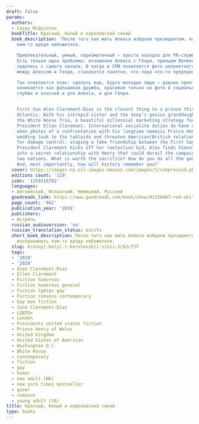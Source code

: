 ```yaml
---
draft: false
params:
  authors:
  - Casey McQuiston
  bookTitle: Красный, белый и королевский синий
  book_description: 'После того как мать Алекса избрали президентом, парня стали воспринимать
    кем-то вроде небожителя.

    Привлекательный, умный, харизматичный — просто находка для PR-службы Белого дома.
    Есть только одна проблема: отношения Алекса с Генри, принцем Великобритании, не
    задались с самого начала. И когда в СМИ появляется фото неприятного инцидента
    между Алексом и Генри, становится понятно, что пора что-то предпринять.

    Так появляется план: сделать вид, будто молодые люди — давние приятели. И что
    начинается как фальшивая дружба, красивая только на фото в социальных сетях, становится
    глубже и опасней и для Алекса, и для Генри.


    First Son Alex Claremont-Diaz is the closest thing to a prince this side of the
    Atlantic. With his intrepid sister and the Veep’s genius granddaughter, they’re
    the White House Trio, a beautiful millennial marketing strategy for his mother,
    President Ellen Claremont. International socialite duties do have downsides—namely,
    when photos of a confrontation with his longtime nemesis Prince Henry at a royal
    wedding leak to the tabloids and threaten American/British relations. The plan
    for damage control: staging a fake friendship between the First Son and the Prince.As
    President Claremont kicks off her reelection bid, Alex finds himself hurtling
    into a secret relationship with Henry that could derail the campaign and upend
    two nations. What is worth the sacrifice? How do you do all the good you can do?
    And, most importantly, how will history remember you?'
  cover: https://images-na.ssl-images-amazon.com/images/S/compressed.photo.goodreads.com/books/1566742512i/41150487.jpg
  editions count: '119'
  isbn: '1250316782'
  languages:
  - Английский, Испанский, Немецкий, Русский
  goodreads_link: https://www.goodreads.com/book/show/41150487-red-white-royal-blue
  page_count: '462'
  publication_year: '2019'
  publishers:
  - Астрель
  russian_audioversion: 'no'
  russian_translation_status: exists
  short_book_description: После того как мать Алекса избрали президентом, парня стали
    воспринимать кем-то вроде небожителя.
  slug: krasnyi-belyi-i-korolevskii-sinii-2cb2cf5f
  tags:
  - '2019'
  - '2020'
  - Alex Claremont-Diaz
  - Ellen Claremont
  - Fiction humorous
  - Fiction humorous general
  - Fiction lgbtq+ gay
  - Fiction romance contemporary
  - Gay men fiction
  - June Claremont-Diaz
  - LGBTQ+
  - London
  - Presidents united states fiction
  - Prince Henry of Wales
  - United Kingdom
  - United States of American
  - Washington D.C.
  - White House
  - contemporary
  - fiction
  - gay
  - humor
  - new adult (NA)
  - new york times bestseller
  - queer
  - romance
  - young adult (YA)
title: Красный, белый и королевский синий
type: books
---
```

